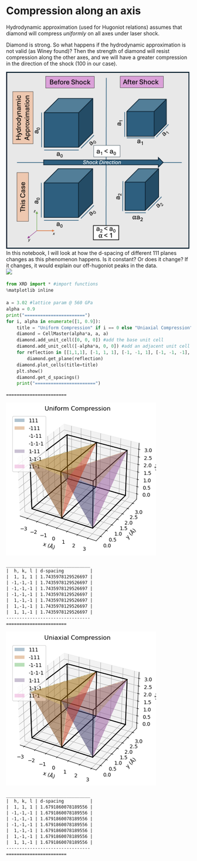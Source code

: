 # Compression along an axis
Hydrodynamic approximation (used for Hugoniot relations) assumes that diamond will compress *uniformly* on all axes under laser shock.  
  
Diamond is strong. So what happens if the hydrodynamic approximation is not valid (as Winey found)? Then the strength of diamond will resist compression along the other axes, and we will have a greater compression in the direction of the shock (100 in our case).
<div>
<img src="4b42e27e-8612-42bb-b950-68c290af3e90.png" width="500"/>
</div>
In this notebook, I will look at how the d-spacing of different 111 planes changes as this phenomenon happens. Is it constant? Or does it change? If it changes, it would explain our off-hugoniot peaks in the data.
<div>
<img src="s38633Results.png" width="200"/>
</div>


```python
from XRD import * #import functions
%matplotlib inline

a = 3.02 #lattice param @ 560 GPa
alpha = 0.9
print("=======================")
for i, alpha in enumerate([1, 0.9]):
    title = "Uniform Compression" if i == 0 else "Uniaxial Compression"
    diamond = CellMaster(alpha*a, a, a)
    diamond.add_unit_cell([0, 0, 0]) #add the base unit cell
    diamond.add_unit_cell([-alpha*a, 0, 0]) #add an adjacent unit cell
    for reflection in [[1,1,1], [-1, 1, 1], [-1, -1, 1], [-1, -1, -1], [1, -1, 1], [1, -1, -1], [1, 1, -1]]:
        diamond.get_plane(reflection)
    diamond.plot_cells(title=title)
    plt.show()
    diamond.get_d_spacings()
    print("=======================")
```

    =======================



    
![png](output_1_1.png)
    


    ________________________________
    |  h, k, l | d-spacing          |
    |  1, 1, 1 | 1.7435978129526697 |
    | -1,-1,-1 | 1.7435978129526697 |
    | -1,-1,-1 | 1.7435978129526697 |
    | -1,-1,-1 | 1.7435978129526697 |
    |  1,-1,-1 | 1.7435978129526697 |
    |  1,-1,-1 | 1.7435978129526697 |
    |  1, 1,-1 | 1.7435978129526697 |
    --------------------------------
    =======================



    
![png](output_1_3.png)
    


    ________________________________
    |  h, k, l | d-spacing          |
    |  1, 1, 1 | 1.6791860078189556 |
    | -1,-1,-1 | 1.6791860078189556 |
    | -1,-1,-1 | 1.6791860078189556 |
    | -1,-1,-1 | 1.6791860078189556 |
    |  1,-1,-1 | 1.6791860078189556 |
    |  1,-1,-1 | 1.6791860078189556 |
    |  1, 1,-1 | 1.6791860078189556 |
    --------------------------------
    =======================

